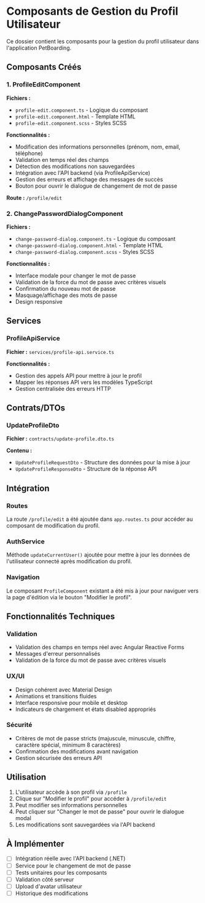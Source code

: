 # Composants de Gestion du Profil Utilisateur

Ce dossier contient les composants pour la gestion du profil utilisateur dans l'application PetBoarding.

## Composants Créés

### 1. ProfileEditComponent
**Fichiers :**
- `profile-edit.component.ts` - Logique du composant
- `profile-edit.component.html` - Template HTML
- `profile-edit.component.scss` - Styles SCSS

**Fonctionnalités :**
- Modification des informations personnelles (prénom, nom, email, téléphone)
- Validation en temps réel des champs
- Détection des modifications non sauvegardées
- Intégration avec l'API backend (via ProfileApiService)
- Gestion des erreurs et affichage des messages de succès
- Bouton pour ouvrir le dialogue de changement de mot de passe

**Route :** `/profile/edit`

### 2. ChangePasswordDialogComponent
**Fichiers :**
- `change-password-dialog.component.ts` - Logique du composant
- `change-password-dialog.component.html` - Template HTML
- `change-password-dialog.component.scss` - Styles SCSS

**Fonctionnalités :**
- Interface modale pour changer le mot de passe
- Validation de la force du mot de passe avec critères visuels
- Confirmation du nouveau mot de passe
- Masquage/affichage des mots de passe
- Design responsive

## Services

### ProfileApiService
**Fichier :** `services/profile-api.service.ts`

**Fonctionnalités :**
- Gestion des appels API pour mettre à jour le profil
- Mapper les réponses API vers les modèles TypeScript
- Gestion centralisée des erreurs HTTP

## Contrats/DTOs

### UpdateProfileDto
**Fichier :** `contracts/update-profile.dto.ts`

**Contenu :**
- `UpdateProfileRequestDto` - Structure des données pour la mise à jour
- `UpdateProfileResponseDto` - Structure de la réponse API

## Intégration

### Routes
La route `/profile/edit` a été ajoutée dans `app.routes.ts` pour accéder au composant de modification du profil.

### AuthService
Méthode `updateCurrentUser()` ajoutée pour mettre à jour les données de l'utilisateur connecté après modification du profil.

### Navigation
Le composant `ProfileComponent` existant a été mis à jour pour naviguer vers la page d'édition via le bouton "Modifier le profil".

## Fonctionnalités Techniques

### Validation
- Validation des champs en temps réel avec Angular Reactive Forms
- Messages d'erreur personnalisés
- Validation de la force du mot de passe avec critères visuels

### UX/UI
- Design cohérent avec Material Design
- Animations et transitions fluides
- Interface responsive pour mobile et desktop
- Indicateurs de chargement et états disabled appropriés

### Sécurité
- Critères de mot de passe stricts (majuscule, minuscule, chiffre, caractère spécial, minimum 8 caractères)
- Confirmation des modifications avant navigation
- Gestion sécurisée des erreurs API

## Utilisation

1. L'utilisateur accède à son profil via `/profile`
2. Clique sur "Modifier le profil" pour accéder à `/profile/edit`
3. Peut modifier ses informations personnelles
4. Peut cliquer sur "Changer le mot de passe" pour ouvrir le dialogue modal
5. Les modifications sont sauvegardées via l'API backend

## À Implémenter

- [ ] Intégration réelle avec l'API backend (.NET)
- [ ] Service pour le changement de mot de passe
- [ ] Tests unitaires pour les composants
- [ ] Validation côté serveur
- [ ] Upload d'avatar utilisateur
- [ ] Historique des modifications
